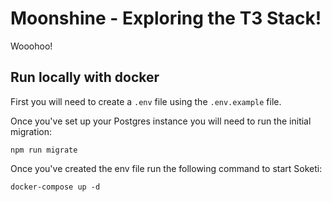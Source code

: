 # Moonshine - Exploring the T3 Stack!

Wooohoo!

## Run locally with docker

First you will need to create a `.env` file using the `.env.example` file.

Once you've set up your Postgres instance you will need to run the initial migration:

```
npm run migrate
```

Once you've created the env file run the following command to start Soketi:

```
docker-compose up -d
```
